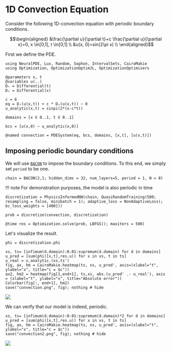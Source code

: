 # 1D Convection Equation

Consider the following 1D-convection equation with periodic boundary conditions.

```math
\begin{aligned}
&\frac{\partial u}{\partial t}+c \frac{\partial u}{\partial x}=0, x \in[0,1], t \in[0,1] \\
&u(x, 0)=sin(2\pi x) \\
\end{aligned}
```

First we define the PDE.

```@example convection
using NeuralPDE, Lux, Random, Sophon, IntervalSets, CairoMakie
using Optimization, OptimizationOptimJL, OptimizationOptimisers

@parameters x, t
@variables u(..)
Dₜ = Differential(t)
Dₓ = Differential(x)

c = 6
eq = Dₜ(u(x,t)) + c * Dₓ(u(x,t)) ~ 0
u_analytic(x,t) = sinpi(2*(x-c*t))

domains = [x ∈ 0..1, t ∈ 0..1]

bcs = [u(x,0) ~ u_analytic(x,0)]

@named convection = PDESystem(eq, bcs, domains, [x,t], [u(x,t)])
```
## Imposing periodic boundary conditions
We will use [`BACON`](@ref) to impose the boundary conditions. To this end, we simply set `period` to be one.

```@example convection
chain = BACON(2,1; hidden_dims = 32, num_layers=5, period = 1, N = 8)
```

!!! note
    For demonstration purposes, the model is also periodic in time

```@example convection
discretization = PhysicsInformedNN(chain, QuasiRandomTraining(500; resampling = false, minibatch = 1); adaptive_loss = NonAdaptiveLoss(; bc_loss_weights = [400]))

prob = discretize(convection, discretization) 

@time res = Optimization.solve(prob, LBFGS(); maxiters = 500)
```

Let's visualize the result.

```@example convection
phi = discretization.phi

xs, ts= [infimum(d.domain):0.01:supremum(d.domain) for d in domains]
u_pred = [sum(phi([x,t],res.u)) for x in xs, t in ts]
u_real = u_analytic.(xs,ts')
fig, ax, hm = CairoMakie.heatmap(ts, xs, u_pred', axis=(xlabel="t", ylabel="x", title="c = $c"))
ax2, hm2 = heatmap(fig[1,end+1], ts,xs, abs.(u_pred' .- u_real'), axis = (xlabel="t", ylabel="x", title="Absolute error"))
Colorbar(fig[:, end+1], hm2)
save("convection.png", fig); nothing # hide
```
![](convection.png)

We can verify that our model is indeed, periodic.

```@example convection
xs, ts= [infimum(d.domain):0.01:supremum(d.domain)*2 for d in domains]
u_pred = [sum(phi([x,t],res.u)) for x in xs, t in ts]
fig, ax, hm = CairoMakie.heatmap(ts, xs, u_pred', axis=(xlabel="t", ylabel="x", title="c = $c"))
save("convection2.png", fig); nothing # hide
```
![](convection2.png)
